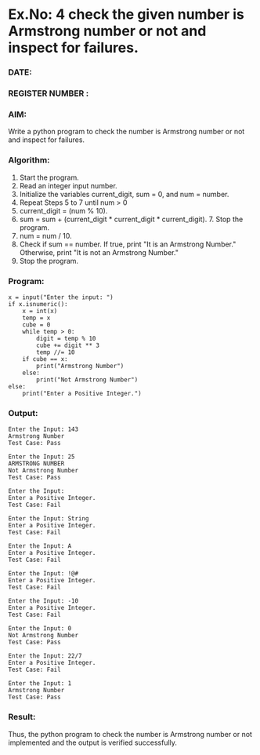 # Ex.No: 4 check the given number is Armstrong number or not and inspect for failures.
### DATE:                                                                            
### REGISTER NUMBER : 
### AIM: 
Write a python program to check the number is Armstrong number or not and inspect for failures.

### Algorithm:
1.  Start the program.
2.	Read an integer input number.
3.	Initialize the variables current_digit, sum = 0, and num = number.
4.	Repeat Steps 5 to 7 until num > 0
5.	current_digit = (num % 10).
6.	sum = sum + (current_digit * current_digit * current_digit). 7. Stop the program.
7.	num = num / 10.
8.	Check if sum == number. If true, print "It is an Armstrong Number." Otherwise, print "It is not an Armstrong Number."
9.	Stop the program.

### Program:
```
x = input("Enter the input: ") 
if x.isnumeric(): 
    x = int(x) 
    temp = x 
    cube = 0
    while temp > 0: 
        digit = temp % 10 
        cube += digit ** 3 
        temp //= 10 
    if cube == x: 
        print("Armstrong Number") 
    else: 
        print("Not Armstrong Number") 
else: 
    print("Enter a Positive Integer.")
```

### Output:
```
Enter the Input: 143 
Armstrong Number 
Test Case: Pass 

Enter the Input: 25 
ARMSTRONG NUMBER 
Not Armstrong Number 
Test Case: Pass 

Enter the Input: 
Enter a Positive Integer. 
Test Case: Fail 

Enter the Input: String 
Enter a Positive Integer. 
Test Case: Fail 

Enter the Input: A 
Enter a Positive Integer. 
Test Case: Fail 

Enter the Input: !@# 
Enter a Positive Integer. 
Test Case: Fail 

Enter the Input: -10 
Enter a Positive Integer. 
Test Case: Fail 

Enter the Input: 0 
Not Armstrong Number 
Test Case: Pass 

Enter the Input: 22/7 
Enter a Positive Integer. 
Test Case: Fail 

Enter the Input: 1 
Armstrong Number 
Test Case: Pass
```

### Result:
Thus, the python program to check the number is Armstrong number or not implemented and the output is verified successfully.


